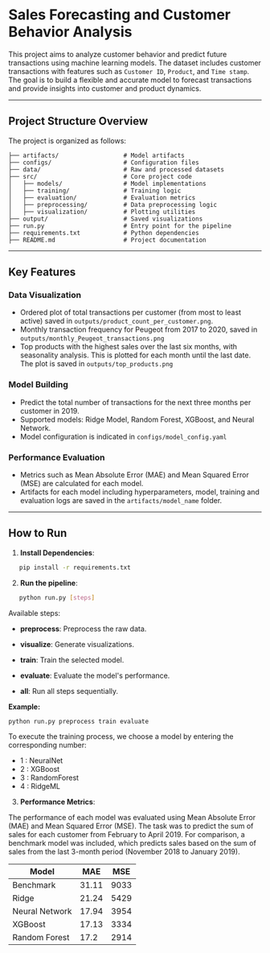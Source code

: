# Sales Forecasting and Customer Behavior Analysis

This project aims to analyze customer behavior and predict future transactions using machine learning models. The dataset includes customer transactions with features such as `Customer ID`, `Product`, and `Time stamp`. The goal is to build a flexible and accurate model to forecast transactions and provide insights into customer and product dynamics.

---

## **Project Structure Overview**

The project is organized as follows:

```plaintext
├── artifacts/                  # Model artifacts
├── configs/                    # Configuration files
├── data/                       # Raw and processed datasets
├── src/                        # Core project code
│   ├── models/                 # Model implementations
│   ├── training/               # Training logic
│   ├── evaluation/             # Evaluation metrics
│   ├── preprocessing/          # Data preprocessing logic
│   ├── visualization/          # Plotting utilities
├── output/                     # Saved visualizations
├── run.py                      # Entry point for the pipeline
├── requirements.txt            # Python dependencies
├── README.md                   # Project documentation
```

---

## **Key Features**

### **Data Visualization**

- Ordered plot of total transactions per customer (from most to least active) saved in `outputs/product_count_per_customer.png`.
- Monthly transaction frequency for Peugeot from 2017 to 2020, saved in  `outputs/monthly_Peugeot_transactions.png`
- Top products with the highest sales over the last six months, with seasonality analysis. This is plotted for each month until the last date. The plot is saved in  `outputs/top_products.png`

### **Model Building**

- Predict the total number of transactions for the next three months per customer in 2019.
- Supported models: Ridge Model, Random Forest, XGBoost, and Neural Network.
- Model configuration is indicated in  `configs/model_config.yaml`

### **Performance Evaluation**

- Metrics such as Mean Absolute Error (MAE) and Mean Squared Error (MSE) are calculated for each model.
- Artifacts for each model including hyperparameters, model, training and evaluation logs are saved in the `artifacts/model_name` folder.

---

## **How to Run**

1. **Install Dependencies**:

```bash
   pip install -r requirements.txt
 ```

2. **Run the pipeline**:

```bash
   python run.py [steps]
 ```

Available steps:

- **preprocess**: Preprocess the raw data.

- **visualize**: Generate visualizations.

- **train**: Train the selected model.

- **evaluate**: Evaluate the model's performance.

- **all**: Run all steps sequentially.


**Example:**

```bash
python run.py preprocess train evaluate
```

To execute the training process, we choose a model by entering the corresponding number:

- 1 : NeuralNet
- 2 : XGBoost
- 3 : RandomForest
- 4 : RidgeML

3. **Performance Metrics**:


The performance of each model was evaluated using Mean Absolute Error (MAE) and Mean Squared Error (MSE). The task was to predict the sum of sales for each customer from February to April 2019. For comparison, a benchmark model was included, which predicts sales based on the sum of sales from the last 3-month period (November 2018 to January 2019).

| Model          | MAE   | MSE   |
|----------------|-------|-------|
| Benchmark      | 31.11 | 9033  |
| Ridge          | 21.24 | 5429  |
| Neural Network | 17.94 | 3954  |
| XGBoost        | 17.13 | 3334  |
| Random Forest  | 17.2  | 2914  |
